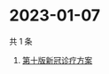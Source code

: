 # 2023-01-07

共 1 条

<!-- BEGIN ZHIHUSEARCH -->
<!-- 最后更新时间 Sat Jan 07 2023 05:08:09 GMT+0800 (China Standard Time) -->
1. [第十版新冠诊疗方案](https://www.zhihu.com/search?q=第十版新冠诊疗方案)
<!-- END ZHIHUSEARCH -->
